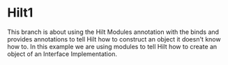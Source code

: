 # Hilt1
This branch is about using the Hilt Modules annotation with the binds and provides annotations to tell Hilt how to construct an object it doesn't know how to.
In this example we are using modules to tell Hilt how to create an object of an Interface Implementation.
